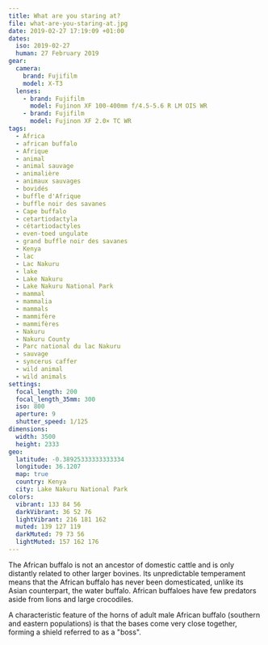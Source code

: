 ```yaml
---
title: What are you staring at?
file: what-are-you-staring-at.jpg
date: 2019-02-27 17:19:09 +01:00
dates:
  iso: 2019-02-27
  human: 27 February 2019
gear:
  camera:
    brand: Fujifilm
    model: X-T3
  lenses:
    - brand: Fujifilm
      model: Fujinon XF 100-400mm f/4.5-5.6 R LM OIS WR
    - brand: Fujifilm
      model: Fujinon XF 2.0× TC WR
tags:
  - Africa
  - african buffalo
  - Afrique
  - animal
  - animal sauvage
  - animalière
  - animaux sauvages
  - bovidés
  - buffle d'Afrique
  - buffle noir des savanes
  - Cape buffalo
  - cetartiodactyla
  - cétartiodactyles
  - even-toed ungulate
  - grand buffle noir des savanes
  - Kenya
  - lac
  - Lac Nakuru
  - lake
  - Lake Nakuru
  - Lake Nakuru National Park
  - mammal
  - mammalia
  - mammals
  - mammifère
  - mammifères
  - Nakuru
  - Nakuru County
  - Parc national du lac Nakuru
  - sauvage
  - syncerus caffer
  - wild animal
  - wild animals
settings:
  focal_length: 200
  focal_length_35mm: 300
  iso: 800
  aperture: 9
  shutter_speed: 1/125
dimensions:
  width: 3500
  height: 2333
geo:
  latitude: -0.38925333333333334
  longitude: 36.1207
  map: true
  country: Kenya
  city: Lake Nakuru National Park
colors:
  vibrant: 133 84 56
  darkVibrant: 36 52 76
  lightVibrant: 216 181 162
  muted: 139 127 119
  darkMuted: 79 73 56
  lightMuted: 157 162 176
---
```


The African buffalo is not an ancestor of domestic cattle and is only distantly related to other larger bovines. Its unpredictable temperament means that the African buffalo has never been domesticated, unlike its Asian counterpart, the water buffalo. African buffaloes have few predators aside from lions and large crocodiles.

A characteristic feature of the horns of adult male African buffalo (southern and eastern populations) is that the bases come very close together, forming a shield referred to as a "boss".
